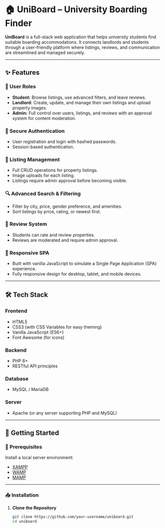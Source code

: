 # 🏠 UniBoard – University Boarding Finder

**UniBoard** is a full-stack web application that helps university students find suitable boarding accommodations. It connects landlords and students through a user-friendly platform where listings, reviews, and communication are streamlined and managed securely.

---

## ✨ Features

### 👥 User Roles
- **Student:** Browse listings, use advanced filters, and leave reviews.
- **Landlord:** Create, update, and manage their own listings and upload property images.
- **Admin:** Full control over users, listings, and reviews with an approval system for content moderation.

### 🔐 Secure Authentication
- User registration and login with hashed passwords.
- Session-based authentication.

### 🏡 Listing Management
- Full CRUD operations for property listings.
- Image uploads for each listing.
- Listings require admin approval before becoming visible.

### 🔍 Advanced Search & Filtering
- Filter by city, price, gender preference, and amenities.
- Sort listings by price, rating, or newest first.

### 🌟 Review System
- Students can rate and review properties.
- Reviews are moderated and require admin approval.

### 📱 Responsive SPA
- Built with vanilla JavaScript to simulate a Single Page Application (SPA) experience.
- Fully responsive design for desktop, tablet, and mobile devices.

---

## 🛠️ Tech Stack

### Frontend
- HTML5
- CSS3 (with CSS Variables for easy theming)
- Vanilla JavaScript (ES6+)
- Font Awesome (for icons)

### Backend
- PHP 8+
- RESTful API principles

### Database
- MySQL / MariaDB

### Server
- Apache (or any server supporting PHP and MySQL)

---

## 🚀 Getting Started

### 🔧 Prerequisites

Install a local server environment:
- [XAMPP](https://www.apachefriends.org/)
- [WAMP](http://www.wampserver.com/)
- [MAMP](https://www.mamp.info/)

---

### 📥 Installation

1. **Clone the Repository**
   ```bash
   git clone https://github.com/your-username/uniboard.git
   cd uniboard
